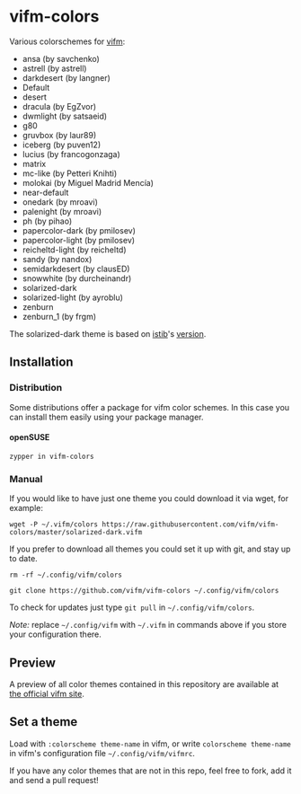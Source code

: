 # vifm-colors

Various colorschemes for [vifm](https://vifm.info/):
- ansa (by savchenko)
- astrell (by astrell)
- darkdesert (by langner)
- Default
- desert
- dracula (by EgZvor)
- dwmlight (by satsaeid)
- g80
- gruvbox (by laur89)
- iceberg (by puven12)
- lucius (by francogonzaga)
- matrix
- mc-like (by Petteri Knihti)
- molokai (by Miguel Madrid Mencía)
- near-default
- onedark (by mroavi)
- palenight (by mroavi)
- ph (by pihao)
- papercolor-dark (by pmilosev)
- papercolor-light (by pmilosev)
- reicheltd-light (by reicheltd)
- sandy (by nandox)
- semidarkdesert (by clausED)
- snowwhite (by durcheinandr)
- solarized-dark
- solarized-light (by ayroblu)
- zenburn
- zenburn_1 (by frgm)

The solarized-dark theme is based on [istib](https://github.com/istib)'s [version](https://github.com/istib/dotfiles/blob/master/vifm/vifm-colors).

## Installation

### Distribution
Some distributions offer a package for vifm color schemes. In this case you can install them easily using your package manager.

#### openSUSE

```
zypper in vifm-colors
```

### Manual
If you would like to have just one theme you could download it via wget, for example:

`wget -P ~/.vifm/colors https://raw.githubusercontent.com/vifm/vifm-colors/master/solarized-dark.vifm`

If you prefer to download all themes you could set it up with git, and stay up to date.

`rm -rf ~/.config/vifm/colors`

`git clone https://github.com/vifm/vifm-colors ~/.config/vifm/colors`

To check for updates just type `git pull` in `~/.config/vifm/colors`.

*Note:* replace `~/.config/vifm` with `~/.vifm` in commands above if you store your configuration there.

## Preview
A preview of all color themes contained in this repository are available at [the official vifm site](https://vifm.info/colorschemes.shtml).

## Set a theme
Load with `:colorscheme theme-name` in vifm, or write `colorscheme theme-name` in vifm's configuration file `~/.config/vifm/vifmrc`.

If you have any color themes that are not in this repo, feel free to fork, add it and send a pull request!
